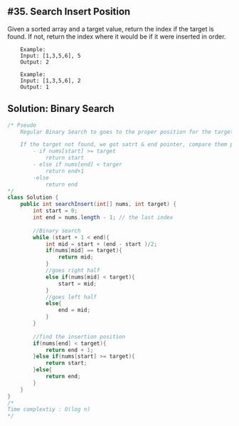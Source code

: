 ## #35. Search Insert Position
Given a sorted array and a target value, return the index if the target is found. If not, return the index where it would be if it were inserted in order.
```
    Example:
    Input: [1,3,5,6], 5
    Output: 2

    Example: 
    Input: [1,3,5,6], 2
    Output: 1
```

## Solution: Binary Search
```Java
/* Pseudo
    Regular Binary Search to goes to the proper position for the target

    If the target not found, we got satrt & end pointer, compare them pointer with target to find the insert position
        - if nums[start] >= target
            return start
        - else if nums[end] < targer
            return end+1
        -else 
            return end
*/
class Solution {
    public int searchInsert(int[] nums, int target) {
        int start = 0;
        int end = nums.length - 1; // the last index
        
        //Binary search
        while (start + 1 < end){
            int mid = start + (end - start )/2;
            if(nums[mid] == target){
                return mid;
            }
            //goes right half
            else if(nums[mid] < target){
                start = mid;
            }
            //goes left half
            else{
                end = mid;
            }
        }
        
        //find the insertion position
        if(nums[end] < target){
            return end + 1;
        }else if(nums[start] >= target){
            return start;
        }else{
            return end;
        }
    }
}
/*
Time complextiy : O(log n)
*/
```




